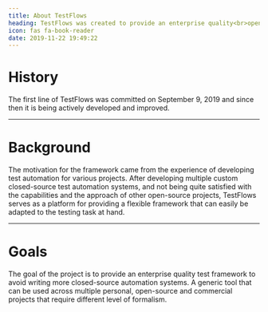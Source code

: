 ```yaml
---
title: About TestFlows
heading: TestFlows was created to provide an enterprise quality<br>open-source test framework. 
icon: fas fa-book-reader
date: 2019-11-22 19:49:22
---
```


# <div class="fas fa-2x fa-history text-success"></div>
# History

The first line of TestFlows was committed on September 9, 2019 and since then it
is being actively developed and improved.

---

# <div class="fas fa-2x fa-landmark text-success"></div>
# Background

The motivation for the framework came from the experience of developing test automation for various projects. 
After developing multiple custom closed-source test automation systems,
and not being quite satisfied with the capabilities and the approach
of other open-source projects, TestFlows serves as a platform for providing 
a flexible framework that can easily be adapted to the testing task at hand.

---

# <div class="far fa-2x fa-compass text-success"></div>
# Goals

The goal of the project is to provide an enterprise quality test framework 
to avoid writing more closed-source automation
systems. A generic tool that can be used across multiple
personal, open-source and commercial projects that require different
level of formalism.
 

